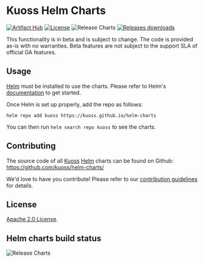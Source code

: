 # Kuoss Helm Charts

[![Artifact Hub](https://img.shields.io/endpoint?url=https://artifacthub.io/badge/repository/kuoss)](https://artifacthub.io/packages/search?org=kuoss) [![License](https://img.shields.io/badge/License-Apache%202.0-blue.svg)](https://opensource.org/licenses/Apache-2.0) ![Release Charts](https://github.com/kuoss/helm-charts/workflows/Release%20Charts/badge.svg?branch=main) [![Releases downloads](https://img.shields.io/github/downloads/kuoss/helm-charts/total.svg)](https://github.com/kuoss/helm-charts/releases)

This functionality is in beta and is subject to change. The code is provided as-is with no warranties. Beta features are not subject to the support SLA of official GA features.

## Usage

[Helm](https://helm.sh) must be installed to use the charts.
Please refer to Helm's [documentation](https://helm.sh/docs/) to get started.

Once Helm is set up properly, add the repo as follows:

```console
helm repo add kuoss https://kuoss.github.io/helm-charts
```

You can then run `helm search repo kuoss` to see the charts.

## Contributing

The source code of all [Kuoss](https://kuoss.github.io) [Helm](https://helm.sh) charts can be found on Github: <https://github.com/kuoss/helm-charts/>

<!-- Keep full URL links to repo files because this README syncs from main to gh-pages.  -->
We'd love to have you contribute! Please refer to our [contribution guidelines](https://github.com/kuoss/helm-charts/blob/main/CONTRIBUTING.md) for details.

## License

<!-- Keep full URL links to repo files because this README syncs from main to gh-pages.  -->
[Apache 2.0 License](https://github.com/kuoss/helm-charts/blob/main/LICENSE).

## Helm charts build status

![Release Charts](https://github.com/kuoss/helm-charts/workflows/Release%20Charts/badge.svg?branch=main)
